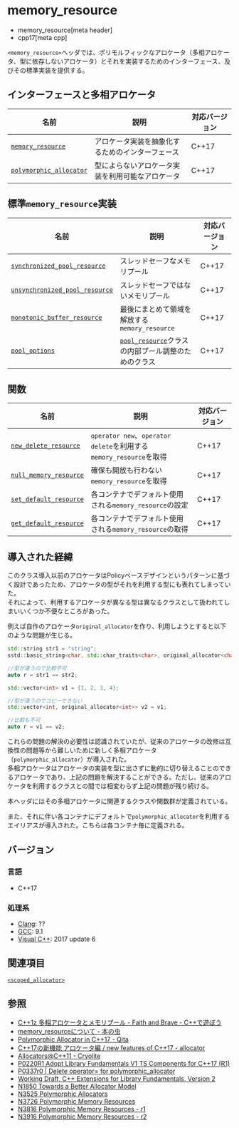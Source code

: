 # memory_resource
* memory_resource[meta header]
* cpp17[meta cpp]

`<memory_resource>`ヘッダでは、ポリモルフィックなアロケータ（多相アロケータ、型に依存しないアロケータ）とそれを実装するためのインターフェース、及びその標準実装を提供する。

## インターフェースと多相アロケータ

| 名前            | 説明           | 対応バージョン |
|-----------------|----------------|----------------|
|[`memory_resource`](memory_resource/memory_resource.md) | アロケータ実装を抽象化するためのインターフェース | C++17 |
|[`polymorphic_allocator`](memory_resource/polymorphic_allocator.md) | 型によらないアロケータ実装を利用可能なアロケータ | C++17 |

## 標準`memory_resource`実装

| 名前            | 説明           | 対応バージョン |
|-----------------|----------------|----------------|
|[`synchronized_pool_resource`](memory_resource/pool_resource.md) | スレッドセーフなメモリプール | C++17 |
|[`unsynchronized_pool_resource`](memory_resource/pool_resource.md) | スレッドセーフではないメモリプール | C++17 |
|[`monotonic_buffer_resource`](memory_resource/monotonic_buffer_resource.md) | 最後にまとめて領域を解放する`memory_resource` | C++17 |
|[`pool_options`](memory_resource/pool_options.md) | [`pool_resource`](memory_resource/pool_resource.md)クラスの内部プール調整のためのクラス | C++17 |

## 関数

| 名前            | 説明           | 対応バージョン |
|-----------------|----------------|----------------|
|[`new_delete_resource`](memory_resource/new_delete_resource.md) | `operator new`、`operator delete`を利用する`memory_resource`を取得 | C++17 |
|[`null_memory_resource`](memory_resource/null_memory_resource.md) | 確保も開放も行わない`memory_resource`を取得 | C++17 |
|[`set_default_resource`](memory_resource/set_default_resource.md) | 各コンテナでデフォルト使用される`memory_resource`の設定 | C++17 |
|[`get_default_resource`](memory_resource/get_default_resource.md) | 各コンテナでデフォルト使用される`memory_resource`の取得 | C++17 |

## 導入された経緯

このクラス導入以前のアロケータはPolicyベースデザインというパターンに基づく設計であったため、アロケータの型がそれを利用する型にも表れてしまっていた。  
それによって、利用するアロケータが異なる型は異なるクラスとして扱われてしまいいくつか不便なところがあった。

例えば自作のアロケータ`original_allocator`を作り、利用しようとすると以下のような問題が生じる。
```cpp
std::string str1 = "string";
sstd::basic_string<char, std::char_traits<char>, original_allocator<char>> str2 = "string";

//型が違うので比較不可
auto r = str1 == str2;
```

```cpp
std::vector<int> v1 = {1, 2, 3, 4};

//型が違うのでコピーできない
std::vector<int, original_allocator<int>> v2 = v1;

//比較も不可
auto r = v1 == v2;
```

これらの問題の解決の必要性は認識されていたが、従来のアロケータの改修は互換性の問題等から難しいために新しく多相アロケータ（`polymorphic_allocator`）が導入された。  
多相アロケータはアロケータの実装を型に出さずに動的に切り替えることのできるアロケータであり、上記の問題を解決することができる。ただし、従来のアロケータを利用するクラスとの間では相変わらず上記の問題が残り続ける。

本ヘッダにはその多相アロケータに関連するクラスや関数群が定義されている。

また、それに伴い各コンテナにデフォルトで`polymorphic_allocator`を利用するエイリアスが導入された。こちらは各コンテナ毎に定義される。

## バージョン
### 言語
- C++17

### 処理系
- [Clang](/implementation.md#clang): ??
- [GCC](/implementation.md#gcc): 9.1
- [Visual C++](/implementation.md#visual_cpp): 2017 update 6

## 関連項目
[`<scoped_allocator>`](scoped_allocator.md)

## 参照
- [C++1z 多相アロケータとメモリプール - Faith and Brave - C++で遊ぼう ](https://faithandbrave.hateblo.jp/entry/2016/08/08/170454)
- [memory_resourceについて - 本の虫](https://cpplover.blogspot.com/2015/09/memoryresource.html)
- [Polymorphic Allocator in C++17 - Qita](https://qiita.com/MitsutakaTakeda/items/48980faa9498c46b15b2)
- [C++17の新機能 アロケータ編 / new features of C++17 - allocator](https://speakerdeck.com/kariyamitsuru/new-features-of-c-plus-plus-17-allocator)
- [Allocators@C++11 - Cryolite](http://www.slideshare.net/Cryolite/allocator11final)
- [P0220R1 Adopt Library Fundamentals V1 TS Components for C++17 (R1)](http://www.open-std.org/jtc1/sc22/wg21/docs/papers/2016/p0220r1.html)
- [P0337r0 | Delete operator= for polymorphic_allocator](http://www.open-std.org/jtc1/sc22/wg21/docs/papers/2016/p0337r0.html)
- [Working Draft, C++ Extensions for Library Fundamentals, Version 2](http://www.open-std.org/jtc1/sc22/wg21/docs/papers/2015/n4562.html#memory.resource.synop)
- [N1850 Towards a Better Allocator Model](http://www.open-std.org/jtc1/sc22/wg21/docs/papers/2005/n1850.pdf)
- [N3525 Polymorphic Allocators](http://www.open-std.org/jtc1/sc22/wg21/docs/papers/2013/n3525.pdf)
- [N3726 Polymorphic Memory Resources](http://www.open-std.org/jtc1/sc22/wg21/docs/papers/2013/n3726.pdf)
- [N3816 Polymorphic Memory Resources - r1](http://www.open-std.org/jtc1/sc22/wg21/docs/papers/2013/n3816.pdf)
- [N3916 Polymorphic Memory Resources - r2](http://www.open-std.org/jtc1/sc22/wg21/docs/papers/2014/n3916.pdf)
